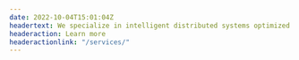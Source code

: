 ```yaml
---
date: 2022-10-04T15:01:04Z
headertext: We specialize in intelligent distributed systems optimized for data pipelines and global devops.
headeraction: Learn more
headeractionlink: "/services/"
---
```

